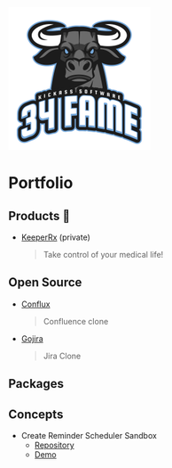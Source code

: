 <img src="https://raw.githubusercontent.com/34fame/34fame/master/bull-transparent_4000x4000.png" alt="34 Fame Logo" width="256px">

Portfolio
===

Products :see_no_evil:
---

- [KeeperRx](https://github.com/34fame/keeperrx) (private)
  > Take control of your medical life!

Open Source
---
- [Conflux](https://github.com/34fame/conflux)
  > Confluence clone
- [Gojira](https://github.com/34fame/gojira)
  > Jira Clone

Packages
---

Concepts
---
- Create Reminder Scheduler Sandbox
  - [Repository](https://github.com/34fame/q-reminder-dialog)
  - [Demo](https://34fame.github.io/q-reminder-dialog)
